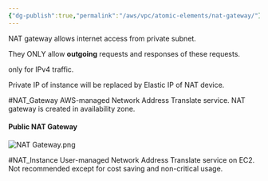 ```yaml
---
{"dg-publish":true,"permalink":"/aws/vpc/atomic-elements/nat-gateway/"}
---
```


NAT gateway allows internet access from private subnet.

They ONLY allow **outgoing** requests and responses of these requests.

only for IPv4 traffic.

Private IP of instance will be replaced by Elastic IP of NAT device.

#NAT_Gateway
AWS-managed Network Address Translate service.
NAT gateway is created in availability zone.
#### Public NAT Gateway

![NAT Gateway.png](/img/user/aws/vpc/png/atomic-elements/NAT%20Gateway.png)


#NAT_Instance
User-managed Network Address Translate service on EC2.
Not recommended except for cost saving and non-critical usage.